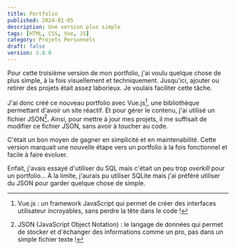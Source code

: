```yaml
---
title: Portfolio
published: 2024-01-05
description: Une version plus simple
tags: [HTML, CSS, Vue, JS]
category: Projets Personnels
draft: false
version: 3.0.0
---
```


<!-- # Portfolio v2 -->

Pour cette troisième version de mon portfolio, j'ai voulu quelque chose de plus simple, à la fois visuellement et techniquement. Jusqu'ici, ajouter ou retirer des projets était assez laborieux. Je voulais faciliter cette tâche.

J'ai donc créé ce nouveau portfolio avec Vue.js[^1], une bibliothèque permettant d'avoir un site réactif. Et pour gérer le contenu, j'ai utilisé un fichier JSON[^2]. Ainsi, pour mettre à jour mes projets, il me suffisait de modifier ce fichier JSON, sans avoir à toucher au code.

C'était un bon moyen de gagner en simplicité et en maintenabilité. Cette version marquait une nouvelle étape vers un portfolio à la fois fonctionnel et facile à faire évoluer.

Enfait, j'avais essayé d'utiliser du SQL mais c'était un peu trop *overkill* pour un portfolio... À la limite, j'aurais pu utiliser SQLite mais j'ai préféré utiliser du JSON pour garder quelque chose de simple.

[^1]: Vue.js : un framework JavaScript qui permet de créer des interfaces utilisateur incroyables, sans perdre la tête dans le code !

[^2]: JSON (JavaScript Object Notation) : le langage de données qui permet de stocker et d'échanger des informations comme un pro, pas dans un simple fichier texte !
